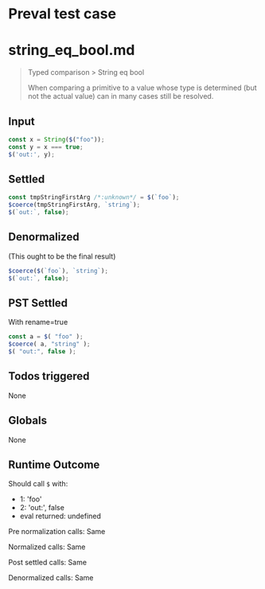 # Preval test case

# string_eq_bool.md

> Typed comparison > String eq bool
>
> When comparing a primitive to a value whose type is determined (but not the actual value) can in many cases still be resolved.

## Input

`````js filename=intro
const x = String($("foo"));
const y = x === true;
$('out:', y);
`````


## Settled


`````js filename=intro
const tmpStringFirstArg /*:unknown*/ = $(`foo`);
$coerce(tmpStringFirstArg, `string`);
$(`out:`, false);
`````


## Denormalized
(This ought to be the final result)

`````js filename=intro
$coerce($(`foo`), `string`);
$(`out:`, false);
`````


## PST Settled
With rename=true

`````js filename=intro
const a = $( "foo" );
$coerce( a, "string" );
$( "out:", false );
`````


## Todos triggered


None


## Globals


None


## Runtime Outcome


Should call `$` with:
 - 1: 'foo'
 - 2: 'out:', false
 - eval returned: undefined

Pre normalization calls: Same

Normalized calls: Same

Post settled calls: Same

Denormalized calls: Same
